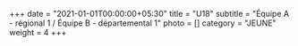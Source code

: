 +++
date = "2021-01-01T00:00:00+05:30"
title = "U18"
subtitle = "Équipe A - régional 1 / Équipe B - départemental 1"
photo = []
category = "JEUNE"
weight = 4
+++ 

